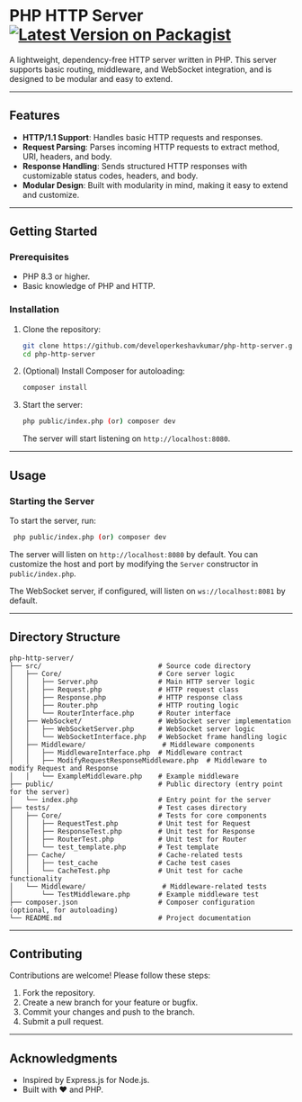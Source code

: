 # PHP HTTP Server [![Latest Version on Packagist](https://img.shields.io/packagist/v/arishem/php-http-server.svg?style=flat-square)](https://packagist.org/packages/arishem/php-http-server)

A lightweight, dependency-free HTTP server written in PHP. This server supports basic routing, middleware, and WebSocket integration, and is designed to be modular and easy to extend.

---

## Features

- **HTTP/1.1 Support**: Handles basic HTTP requests and responses.
- **Request Parsing**: Parses incoming HTTP requests to extract method, URI, headers, and body.
- **Response Handling**: Sends structured HTTP responses with customizable status codes, headers, and body.
- **Modular Design**: Built with modularity in mind, making it easy to extend and customize.

---

## Getting Started

### Prerequisites

- PHP 8.3 or higher.
- Basic knowledge of PHP and HTTP.

### Installation

1. Clone the repository:

   ```bash
   git clone https://github.com/developerkeshavkumar/php-http-server.git
   cd php-http-server
   ```

2. (Optional) Install Composer for autoloading:

   ```bash
   composer install
   ```

3. Start the server:

   ```bash
   php public/index.php (or) composer dev
   ```

   The server will start listening on `http://localhost:8080`.

---

## Usage

### Starting the Server

To start the server, run:

```bash
 php public/index.php (or) composer dev
```

The server will listen on `http://localhost:8080` by default. You can customize the host and port by modifying the `Server` constructor in `public/index.php`.

The WebSocket server, if configured, will listen on `ws://localhost:8081` by default.

---

## Directory Structure

```
php-http-server/
├── src/                             # Source code directory
│   ├── Core/                        # Core server logic
│   │   ├── Server.php               # Main HTTP server logic
│   │   ├── Request.php              # HTTP request class
│   │   ├── Response.php             # HTTP response class
│   │   ├── Router.php               # HTTP routing logic
│   │   └── RouterInterface.php      # Router interface
│   ├── WebSocket/                   # WebSocket server implementation
│   │   ├── WebSocketServer.php      # WebSocket server logic
│   │   └── WebSocketInterface.php   # WebSocket frame handling logic
│   ├── Middleware/                   # Middleware components
│   │   ├── MiddlewareInterface.php  # Middleware contract
│   │   ├── ModifyRequestResponseMiddleware.php  # Middleware to modify Request and Response
│   │   └── ExampleMiddleware.php    # Example middleware
├── public/                          # Public directory (entry point for the server)
│   └── index.php                    # Entry point for the server
├── tests/                           # Test cases directory
│   ├── Core/                        # Tests for core components
│   │   ├── RequestTest.php          # Unit test for Request
│   │   ├── ResponseTest.php         # Unit test for Response
│   │   ├── RouterTest.php           # Unit test for Router
│   │   └── test_template.php        # Test template
│   ├── Cache/                       # Cache-related tests
│   │   ├── test_cache               # Cache test cases
│   │   └── CacheTest.php            # Unit test for cache functionality
│   └── Middleware/                   # Middleware-related tests
│       └── TestMiddleware.php       # Example middleware test
├── composer.json                    # Composer configuration (optional, for autoloading)
└── README.md                        # Project documentation
```

---

## Contributing

Contributions are welcome! Please follow these steps:

1. Fork the repository.
2. Create a new branch for your feature or bugfix.
3. Commit your changes and push to the branch.
4. Submit a pull request.

---

## Acknowledgments

- Inspired by Express.js for Node.js.
- Built with ❤️ and PHP.